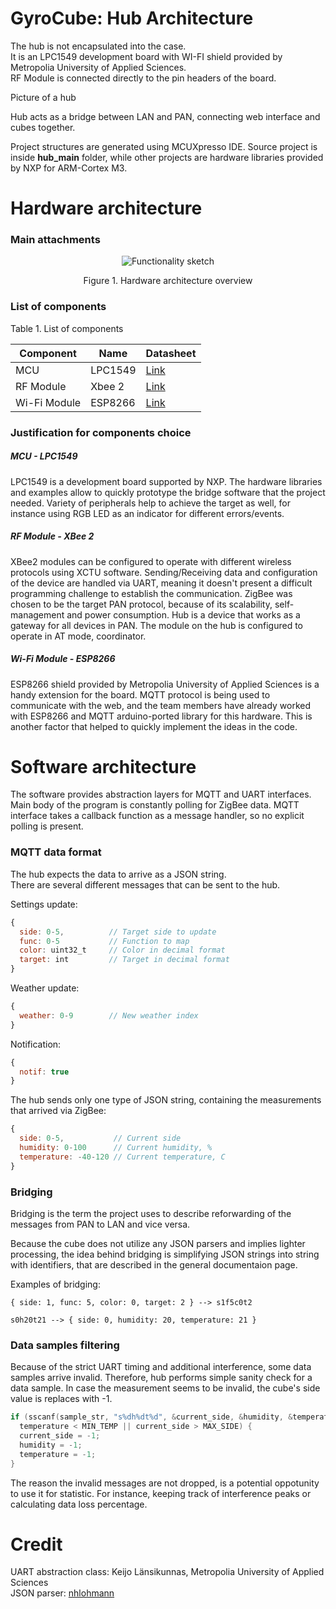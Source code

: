 # GyroCube: Hub Architecture

The hub is not encapsulated into the case.<br>
It is an LPC1549 development board with WI-FI shield provided by Metropolia University of Applied Sciences.<br>
RF Module is connected directly to the pin headers of the board.

Picture of a hub

Hub acts as a bridge between LAN and PAN, connecting web interface and cubes together.

Project structures are generated using MCUXpresso IDE.
Source project is inside **hub_main** folder, while other projects are hardware libraries provided by NXP for ARM-Cortex M3.

# Hardware architecture

### Main attachments

<p align="center"><img src="https://i.imgur.com/SYuSDM2.png" alt="Functionality sketch"></p>
<p align="center">Figure 1. Hardware architecture overview </p>

### List of components

Table 1. List of components

| Component         | Name            | Datasheet                                                                                         |  
|-------------------|-----------------|---------------------------------------------------------------------------------------------------|
| MCU               | LPC1549         | [Link](https://www.nxp.com/docs/en/data-sheet/LPC15XX.pdf)                                        |
| RF Module         | Xbee 2          | [Link](http://www.farnell.com/datasheets/27606.pdf)                                               |
| Wi-Fi Module      | ESP8266         | [Link](https://www.espressif.com/sites/default/files/documentation/0a-esp8266ex_datasheet_en.pdf) |

### Justification for components choice

##### MCU - LPC1549

LPC1549 is a development board supported by NXP. The hardware libraries and examples allow to quickly prototype the bridge software that the project needed. Variety of peripherals help to achieve the target as well, for instance using RGB LED as an indicator for different errors/events.

##### RF Module - XBee 2
XBee2 modules can be configured to operate with different wireless protocols using XCTU software. Sending/Receiving data and configuration of the device are handled via UART, meaning it doesn't present a difficult programming challenge to establish the communication. ZigBee was chosen to be the target PAN protocol, because of its scalability, self-management and power consumption. Hub is a device that works as a gateway for all devices in PAN. The module on the hub is configured to operate in AT mode, coordinator. 

##### Wi-Fi Module - ESP8266
ESP8266 shield provided by Metropolia University of Applied Sciences is a handy extension for the board. MQTT protocol is being used to communicate with the web, and the team members have already worked with ESP8266 and MQTT arduino-ported library for this hardware. This is another factor that helped to quickly implement the ideas in the code.

# Software architecture

The software provides abstraction layers for MQTT and UART interfaces. Main body of the program is constantly polling for ZigBee data. MQTT interface takes a callback function as a message handler, so no explicit polling is present.

### MQTT data format

The hub expects the data to arrive as a JSON string.<br>
There are several different messages that can be sent to the hub.<br>

Settings update:
```js
{
  side: 0-5,          // Target side to update
  func: 0-5           // Function to map
  color: uint32_t     // Color in decimal format
  target: int         // Target in decimal format
}
```

Weather update:
```js
{
  weather: 0-9        // New weather index
}
```

Notification:
```js
{
  notif: true
}
```

The hub sends only one type of JSON string, containing the measurements that arrived via ZigBee:
```js
{
  side: 0-5,           // Current side
  humidity: 0-100      // Current humidity, %
  temperature: -40-120 // Current temperature, C
}
```

### Bridging

Bridging is the term the project uses to describe reforwarding of the messages from PAN to LAN and vice versa.

Because the cube does not utilize any JSON parsers and implies lighter processing, the idea behind bridging is simplifying JSON strings into string with identifiers, that are described in the general documentaion page.

Examples of bridging:

```
{ side: 1, func: 5, color: 0, target: 2 } --> s1f5c0t2
```
```
s0h20t21 --> { side: 0, humidity: 20, temperature: 21 }
```

### Data samples filtering

Because of the strict UART timing and additional interference, some data samples arrive invalid. Therefore, hub performs simple sanity check for a data sample. In case the measurement seems to be invalid, the cube's side value is replaces with -1.<br>

```c++
if (sscanf(sample_str, "s%dh%dt%d", &current_side, &humidity, &temperature) != 3 ||
  temperature < MIN_TEMP || current_side > MAX_SIDE) {
  current_side = -1;
  humidity = -1;
  temperature = -1;
}
```

The reason the invalid messages are not dropped, is a potential oppotunity to use it for statistic. For instance, keeping track of interference peaks or calculating data loss percentage.

# Credit

UART abstraction class: Keijo Länsikunnas, Metropolia University of Applied Sciences<br>
JSON parser: [nhlohmann](https://github.com/nlohmann/json)
